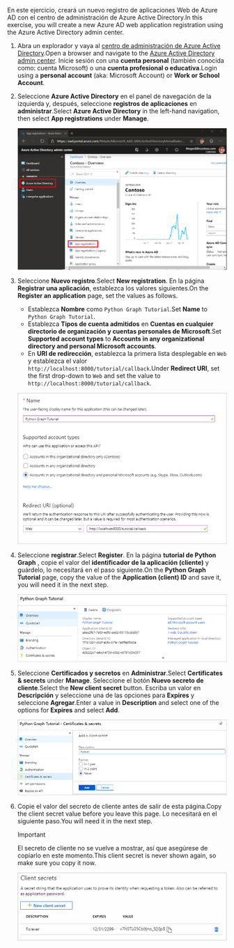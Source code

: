 <!-- markdownlint-disable MD002 MD041 -->

<span data-ttu-id="7762d-101">En este ejercicio, creará un nuevo registro de aplicaciones Web de Azure AD con el centro de administración de Azure Active Directory.</span><span class="sxs-lookup"><span data-stu-id="7762d-101">In this exercise, you will create a new Azure AD web application registration using the Azure Active Directory admin center.</span></span>

1. <span data-ttu-id="7762d-102">Abra un explorador y vaya al [centro de administración de Azure Active Directory](https://aad.portal.azure.com).</span><span class="sxs-lookup"><span data-stu-id="7762d-102">Open a browser and navigate to the [Azure Active Directory admin center](https://aad.portal.azure.com).</span></span> <span data-ttu-id="7762d-103">Inicie sesión con una **cuenta personal** (también conocida como: cuenta Microsoft) o una **cuenta profesional o educativa**.</span><span class="sxs-lookup"><span data-stu-id="7762d-103">Login using a **personal account** (aka: Microsoft Account) or **Work or School Account**.</span></span>

1. <span data-ttu-id="7762d-104">Seleccione **Azure Active Directory** en el panel de navegación de la izquierda y, después, seleccione **registros de aplicaciones** en **administrar**.</span><span class="sxs-lookup"><span data-stu-id="7762d-104">Select **Azure Active Directory** in the left-hand navigation, then select **App registrations** under **Manage**.</span></span>

    ![<span data-ttu-id="7762d-105">Una captura de pantalla de los registros de la aplicación</span><span class="sxs-lookup"><span data-stu-id="7762d-105">A screenshot of the App registrations</span></span> ](./images/aad-portal-app-registrations.png)

1. <span data-ttu-id="7762d-106">Seleccione **Nuevo registro**.</span><span class="sxs-lookup"><span data-stu-id="7762d-106">Select **New registration**.</span></span> <span data-ttu-id="7762d-107">En la página **Registrar una aplicación**, establezca los valores siguientes.</span><span class="sxs-lookup"><span data-stu-id="7762d-107">On the **Register an application** page, set the values as follows.</span></span>

    - <span data-ttu-id="7762d-108">Establezca **Nombre** como `Python Graph Tutorial`.</span><span class="sxs-lookup"><span data-stu-id="7762d-108">Set **Name** to `Python Graph Tutorial`.</span></span>
    - <span data-ttu-id="7762d-109">Establezca **Tipos de cuenta admitidos** en **Cuentas en cualquier directorio de organización y cuentas personales de Microsoft**.</span><span class="sxs-lookup"><span data-stu-id="7762d-109">Set **Supported account types** to **Accounts in any organizational directory and personal Microsoft accounts**.</span></span>
    - <span data-ttu-id="7762d-110">En **URI de redirección**, establezca la primera lista desplegable en `Web` y establezca el valor `http://localhost:8000/tutorial/callback`.</span><span class="sxs-lookup"><span data-stu-id="7762d-110">Under **Redirect URI**, set the first drop-down to `Web` and set the value to `http://localhost:8000/tutorial/callback`.</span></span>

    ![Captura de pantalla de la página registrar una aplicación](./images/aad-register-an-app.png)

1. <span data-ttu-id="7762d-112">Seleccione **registrar**.</span><span class="sxs-lookup"><span data-stu-id="7762d-112">Select **Register**.</span></span> <span data-ttu-id="7762d-113">En la página **tutorial de Python Graph** , copie el valor del **identificador de la aplicación (cliente)** y guárdelo, lo necesitará en el paso siguiente.</span><span class="sxs-lookup"><span data-stu-id="7762d-113">On the **Python Graph Tutorial** page, copy the value of the **Application (client) ID** and save it, you will need it in the next step.</span></span>

    ![Captura de pantalla del identificador de la aplicación del nuevo registro de la aplicación](./images/aad-application-id.png)

1. <span data-ttu-id="7762d-115">Seleccione **Certificados y secretos** en **Administrar**.</span><span class="sxs-lookup"><span data-stu-id="7762d-115">Select **Certificates & secrets** under **Manage**.</span></span> <span data-ttu-id="7762d-116">Seleccione el botón **Nuevo secreto de cliente**.</span><span class="sxs-lookup"><span data-stu-id="7762d-116">Select the **New client secret** button.</span></span> <span data-ttu-id="7762d-117">Escriba un valor en **Descripción** y seleccione una de las opciones para **Expires** y seleccione **Agregar**.</span><span class="sxs-lookup"><span data-stu-id="7762d-117">Enter a value in **Description** and select one of the options for **Expires** and select **Add**.</span></span>

    ![Captura de pantalla del cuadro de diálogo Agregar un secreto de cliente](./images/aad-new-client-secret.png)

1. <span data-ttu-id="7762d-119">Copie el valor del secreto de cliente antes de salir de esta página.</span><span class="sxs-lookup"><span data-stu-id="7762d-119">Copy the client secret value before you leave this page.</span></span> <span data-ttu-id="7762d-120">Lo necesitará en el siguiente paso.</span><span class="sxs-lookup"><span data-stu-id="7762d-120">You will need it in the next step.</span></span>

    > [!IMPORTANT]
    > <span data-ttu-id="7762d-121">El secreto de cliente no se vuelve a mostrar, así que asegúrese de copiarlo en este momento.</span><span class="sxs-lookup"><span data-stu-id="7762d-121">This client secret is never shown again, so make sure you copy it now.</span></span>

    ![Captura de pantalla del secreto de cliente recién agregado](./images/aad-copy-client-secret.png)

